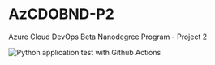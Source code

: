 # AzCDOBND-P2

Azure Cloud DevOps Beta Nanodegree Program - Project 2

![Python application test with Github Actions](https://github.com/mShady/AzCDOBND-P2/workflows/Python%20application%20test%20with%20Github%20Actions/badge.svg)
